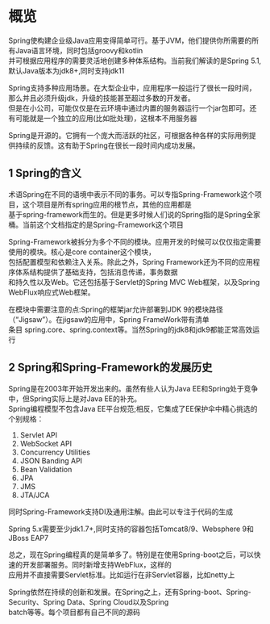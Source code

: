 # 概览

Spring使构建企业级Java应用变得简单可行。基于JVM，他们提供你所需要的所有Java语言环境，同时包括groovy和kotlin  
并可根据应用程序的需要灵活地创建多种体系结构。当前我们解读的是Spring 5.1,默认Java版本为jdk8+,同时支持jdk11

Spring支持多种应用场景。在大型企业中，应用程序一般运行了很长一段时间，那么并且必须升级jdk，升级的技能甚至超过多数的开发者。  
但是在小公司，可能仅仅是在云环境中通过内置的服务器运行一个jar包即可。还有可能就是一个独立的应用(比如批处理)，这根本不用服务器

Spring是开源的。它拥有一个庞大而活跃的社区，可根据各种各样的实际用例提供持续的反馈。这有助于Spring在很长一段时间内成功发展。

## 1 Spring的含义

术语Spring在不同的语境中表示不同的事务。可以专指Spring-Framework这个项目，这个项目是所有spring应用的根节点，其他的应用都是  
基于spring-framework而生的。但是更多时候人们说的Spring指的是Spring全家桶。当前这个文档指定的是Spring-Framework这个项目  

Spring-Framework被拆分为多个不同的模块。应用开发的时候可以仅仅指定需要使用的模块。核心是core container这个模块，  
包括配置模型和依赖注入关系。除此之外，Spring Framework还为不同的应用程序体系结构提供了基础支持，包括消息传递，事务数据  
和持久性以及Web。它还包括基于Servlet的Spring MVC Web框架，以及Spring WebFlux响应式Web框架。

在模块中需要注意的点:Spring的框架jar允许部署到JDK 9的模块路径（“Jigsaw”）。在jigsaw的应用中，Spring FrameWork带有清单  
条目 spring.core、spring.context等。当然Spring的jdk8和jdk9都能正常高效运行

## 2 Spring和Spring-Framework的发展历史

Spring是在2003年开始开发出来的。虽然有些人认为Java EE和Spring处于竞争中，但Spring实际上是对Java EE的补充。  
Spring编程模型不包含Java EE平台规范;相反，它集成了EE保护伞中精心挑选的个别规格：
1. Servlet API
2. WebSocket API
3. Concurrency Utilities
4. JSON Banding API
5. Bean Validation
6. JPA
7. JMS
8. JTA/JCA

同时Spring-Framework支持DI及通用注解。由此可以专注于代码的生成

Spring 5.x需要至少jdk1.7+,同时支持的容器包括Tomcat8/9、Websphere 9和JBoss EAP7

总之，现在Spring编程真的是简单多了。特别是在使用Spring-boot之后，可以快速的开发部署服务。同时新增支持WebFlux，这样的  
应用并不直接需要Servlet标准。比如运行在非Servlet容器，比如netty上

Spring依然在持续的创新和发展。在Spring之上，还有Spring-boot、Spring-Security、Spring Data、Spring Cloud以及Spring  
batch等等。每个项目都有自己不同的源码